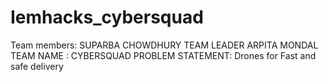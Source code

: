 # Iemhacks_cybersquad
Team members:
SUPARBA CHOWDHURY TEAM LEADER
ARPITA MONDAL 
TEAM NAME : CYBERSQUAD
PROBLEM STATEMENT:
	Drones for Fast and safe delivery
